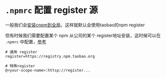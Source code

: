 # `.npmrc` 配置 register 源

一般我们会[安装cnpm到全局](https://npm.taobao.org/)，这样就默认会使用taobao的npm register

但有时候我们需要配置某个 npm 从公司的某个 register地址安装，这时候可以在 `.npmrc` 中配置，[参考](https://stackoverflow.com/questions/34652563/using-myproject-npmrc-with-registry)

```
# 通用 register
register=https://registry.npm.taobao.org

# 特殊register
@<your-scope-name>:httsp://register...
```